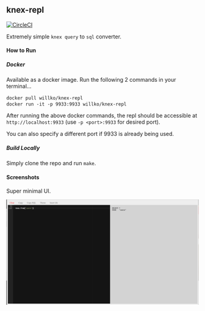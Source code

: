 ## knex-repl

[![CircleCI](https://circleci.com/gh/William-Olson/knex-repl/tree/master.svg?style=svg)](https://circleci.com/gh/William-Olson/knex-repl/tree/master)

Extremely simple `knex query` to `sql` converter.


#### How to Run

##### Docker

Available as a docker image. Run the following 2 commands in your terminal...

```
docker pull willko/knex-repl
docker run -it -p 9933:9933 willko/knex-repl
```

After running the above docker commands, the repl should be
accessible at `http://localhost:9933` (use `-p <port>:9933` for desired port).

You can also specify a different port if 9933 is already being used.

##### Build Locally

Simply clone the repo and run `make`.

#### Screenshots

Super minimal UI.

![alt-text][ex-img]


[ex-img]: ./screenshots/ex-img.png
